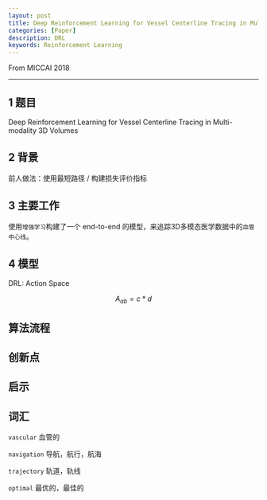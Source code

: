```yaml
---
layout: post
title: Deep Reinforcement Learning for Vessel Centerline Tracing in Multi-modality 3D Volumes
categories: [Paper]
description: DRL
keywords: Reinforcement Learning
---
```


From MICCAI 2018

---


## 1 题目
Deep Reinforcement Learning for Vessel Centerline Tracing in Multi-modality 3D Volumes

## 2 背景
前人做法：使用最短路径 / 构建损失评价指标

## 3 主要工作
使用`增强学习`构建了一个 end-to-end 的模型，来追踪3D多模态医学数据中的`血管中心线`。

## 4 模型
DRL:
Action Space 

$$A_{ab} = c*d$$

## 算法流程


## 创新点


## 启示



## 词汇
`vascular` 血管的

`navigation` 导航，航行，航海

`trajectory` 轨道，轨线

`optimal` 最优的，最佳的